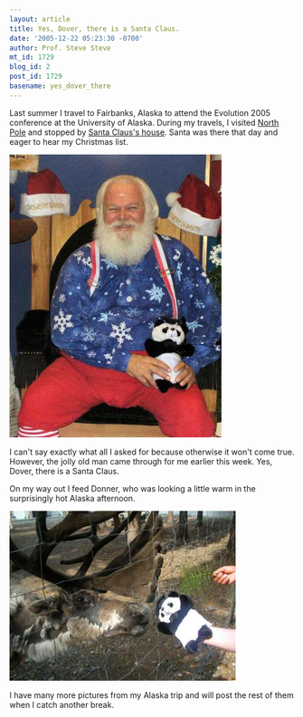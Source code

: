 ```yaml
---
layout: article
title: Yes, Dover, there is a Santa Claus.
date: '2005-12-22 05:23:30 -0700'
author: Prof. Steve Steve
mt_id: 1729
blog_id: 2
post_id: 1729
basename: yes_dover_there
---
```

Last summer I travel to Fairbanks, Alaska to attend the Evolution 2005 conference at the University of Alaska.  During my travels, I visited [North Pole](http://www.northpolealaska.com/) and stopped by [Santa Claus's house](http://www.santaclaushouse.com/).  Santa was there that day and eager to hear my Christmas list.

<img src="/uploads/2005/santa.jpg" alt="santa" width="375" height="500" />

I can't say exactly what all I asked for because otherwise it won't come true.  However, the jolly old man came through for me earlier this week.  Yes, Dover, there is a Santa Claus.

On my way out I feed Donner, who was looking a little warm in the surprisingly hot Alaska afternoon.

<img src="/uploads/2005/donner.jpg" alt="donner" width="400" height="300" />

I have many more pictures from my Alaska trip and will post the rest of them when I catch another break.
